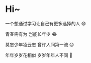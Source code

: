 # Hi~

一个想通过学习让自己有更多选择的人 😄

青春需有为 岂能长年少 :joy:

莫忘少年凌云志 曾许人间第一流 :wink:

年年岁岁花相似 岁岁年年人不同 :call_me_hand:

